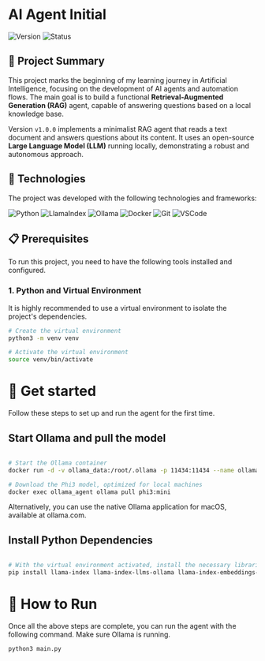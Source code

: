 # AI Agent Initial
![Version](https://img.shields.io/badge/version-v1.0.0-blue)
![Status](https://img.shields.io/badge/status-ready-green)

## 📖 Project Summary
This project marks the beginning of my learning journey in Artificial Intelligence, focusing on the development of AI agents and automation flows. The main goal is to build a functional **Retrieval-Augmented Generation (RAG)** agent, capable of answering questions based on a local knowledge base.

Version `v1.0.0` implements a minimalist RAG agent that reads a text document and answers questions about its content. It uses an open-source **Large Language Model (LLM)** running locally, demonstrating a robust and autonomous approach.

## 🚀 Technologies
The project was developed with the following technologies and frameworks:

![Python](https://img.shields.io/badge/Python-3.11+-blue.svg?logo=python)
![LlamaIndex](https://img.shields.io/badge/LlamaIndex-0.10.0-orange.svg)
![Ollama](https://img.shields.io/badge/Ollama-1.0.0-lightgreen.svg)
![Docker](https://img.shields.io/badge/Docker-20.10-blue.svg?logo=docker)
![Git](https://img.shields.io/badge/Git-2.30-red.svg?logo=git)
![VSCode](https://img.shields.io/badge/VSCode-1.80-blue.svg?logo=visualstudiocode)

## 📋 Prerequisites
To run this project, you need to have the following tools installed and configured.

### 1. Python and Virtual Environment
It is highly recommended to use a virtual environment to isolate the project's dependencies.
```bash
# Create the virtual environment
python3 -m venv venv

# Activate the virtual environment
source venv/bin/activate
```

# 🚀 Get started
Follow these steps to set up and run the agent for the first time.

## Start Ollama and pull the model

```Bash

# Start the Ollama container
docker run -d -v ollama_data:/root/.ollama -p 11434:11434 --name ollama_agent ollama/ollama

# Download the Phi3 model, optimized for local machines
docker exec ollama_agent ollama pull phi3:mini
```
Alternatively, you can use the native Ollama application for macOS, available at ollama.com.

## Install Python Dependencies

```Bash

# With the virtual environment activated, install the necessary libraries:
pip install llama-index llama-index-llms-ollama llama-index-embeddings-ollama
```

# 🚀 How to Run
Once all the above steps are complete, you can run the agent with the following command. Make sure Ollama is running.

```Bash
python3 main.py
```
